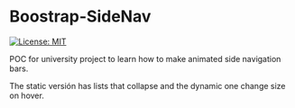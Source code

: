 # Boostrap-SideNav

[![License: MIT](https://img.shields.io/badge/License-MIT-yellow.svg)](https://opensource.org/licenses/MIT)

POC for university project to learn how to make animated side navigation bars.

The static versión has lists that collapse and the dynamic one change size on hover.